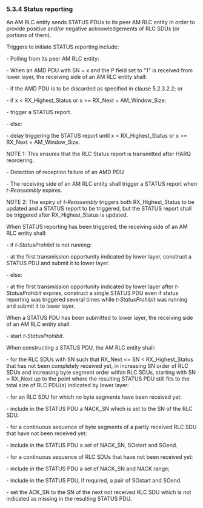 ### 5.3.4 Status reporting

An AM RLC entity sends STATUS PDUs to its peer AM RLC entity in order to
provide positive and/or negative acknowledgements of RLC SDUs (or
portions of them).

Triggers to initiate STATUS reporting include:

\- Polling from its peer AM RLC entity:

\- When an AMD PDU with SN = x and the P field set to \"1\" is received
from lower layer, the receiving side of an AM RLC entity shall:

\- if the AMD PDU is to be discarded as specified in clause 5.2.3.2.2;
or

\- if x \< RX_Highest_Status or x \>= RX_Next + AM_Window_Size:

\- trigger a STATUS report.

\- else:

\- delay triggering the STATUS report until x \< RX_Highest_Status or x
\>= RX_Next + AM_Window_Size.

NOTE 1: This ensures that the RLC Status report is transmitted after
HARQ reordering.

\- Detection of reception failure of an AMD PDU

\- The receiving side of an AM RLC entity shall trigger a STATUS report
when *t-Reassembly* expires.

NOTE 2: The expiry of *t-Reassembly* triggers both RX_Highest_Status to
be updated and a STATUS report to be triggered, but the STATUS report
shall be triggered after RX_Highest_Status is updated.

When STATUS reporting has been triggered, the receiving side of an AM
RLC entity shall:

\- if *t-StatusProhibit* is not running:

\- at the first transmission opportunity indicated by lower layer,
construct a STATUS PDU and submit it to lower layer.

\- else:

\- at the first transmission opportunity indicated by lower layer after
*t-StatusProhibit* expires, construct a single STATUS PDU even if status
reporting was triggered several times while *t-StatusProhibit* was
running and submit it to lower layer.

When a STATUS PDU has been submitted to lower layer, the receiving side
of an AM RLC entity shall:

\- start *t-StatusProhibit*.

When constructing a STATUS PDU, the AM RLC entity shall:

\- for the RLC SDUs with SN such that RX_Next \<= SN \<
RX_Highest_Status that has not been completely received yet, in
increasing SN order of RLC SDUs and increasing byte segment order within
RLC SDUs, starting with SN = RX_Next up to the point where the resulting
STATUS PDU still fits to the total size of RLC PDU(s) indicated by lower
layer:

\- for an RLC SDU for which no byte segments have been received yet:

\- include in the STATUS PDU a NACK_SN which is set to the SN of the RLC
SDU.

\- for a continuous sequence of byte segments of a partly received RLC
SDU that have not been received yet:

\- include in the STATUS PDU a set of NACK_SN, SOstart and SOend.

\- for a continuous sequence of RLC SDUs that have not been received
yet:

\- include in the STATUS PDU a set of NACK_SN and NACK range;

\- include in the STATUS PDU, if required, a pair of SOstart and SOend.

\- set the ACK_SN to the SN of the next not received RLC SDU which is
not indicated as missing in the resulting STATUS PDU.